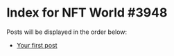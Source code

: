 # Index for NFT World #3948
Posts will be displayed in the order below:

- [Your first post](./001-first.md)

